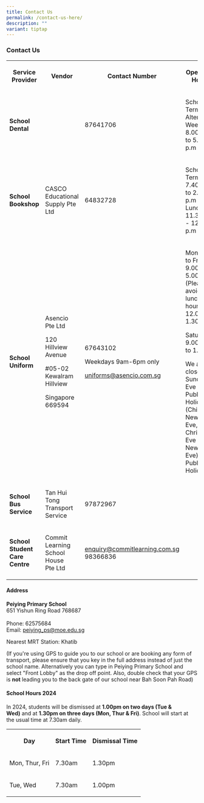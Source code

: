```yaml
---
title: Contact Us
permalink: /contact-us-here/
description: ""
variant: tiptap
---
```

<h3><strong>Contact Us</strong></h3>
<table>
<tbody>
<tr>
<th rowspan="1" colspan="1">
<p>Service Provider</p>
</th>
<th rowspan="1" colspan="1">
<p>Vendor</p>
</th>
<th rowspan="1" colspan="1">
<p>Contact Number</p>
</th>
<th rowspan="1" colspan="1">
<p>Operating Hours</p>
</th>
</tr>
<tr>
<td rowspan="1" colspan="1">
<p><strong>School Dental</strong>
</p>
</td>
<td rowspan="1" colspan="1">
<p></p>
</td>
<td rowspan="1" colspan="1">
<p>87641706</p>
</td>
<td rowspan="1" colspan="1">
<p>School Term:
<br>Alternate Weeks
<br>8.00 a.m to 5.00 p.m</p>
</td>
</tr>
<tr>
<td rowspan="1" colspan="1">
<p><strong>School Bookshop</strong>
</p>
</td>
<td rowspan="1" colspan="1">
<p>CASCO Educational Supply Pte Ltd</p>
</td>
<td rowspan="1" colspan="1">
<p>64832728</p>
</td>
<td rowspan="1" colspan="1">
<p>School Term:
<br>7.40 a.m to 2.00 p.m
<br>Lunch: 11.30 a.m - 12.30 p.m</p>
</td>
</tr>
<tr>
<td rowspan="1" colspan="1">
<p><strong>School Uniform</strong>
</p>
</td>
<td rowspan="1" colspan="1">
<p>Asencio Pte Ltd</p>
<p>120 Hillview Avenue</p>
<p>#05-02 Kewalram Hillview</p>
<p>Singapore 669594</p>
<p></p>
</td>
<td rowspan="1" colspan="1">
<p>67643102</p>
<p>Weekdays 9am-6pm only</p>
<p></p>
<p><a href="mailto:uniforms@asencio.com.sg" rel="noopener noreferrer nofollow" target="_blank">uniforms@asencio.com.sg</a>
</p>
</td>
<td rowspan="1" colspan="1">
<p>Monday to Friday: 9.00am to 5.00pm (Please avoid lunch hours 12.00pm-1.30pm)</p>
<p>Saturday: 9.00 am to 1.00pm</p>
<p>We are closed on Sundays, Eve of Public Holidays (Chinese New Year Eve,
Christmas Eve and New Year Eve) &amp; Public Holidays.</p>
</td>
</tr>
<tr>
<td rowspan="1" colspan="1">
<p><strong>School Bus Service</strong>
</p>
</td>
<td rowspan="1" colspan="1">
<p>Tan Hui Tong Transport Service</p>
</td>
<td rowspan="1" colspan="1">
<p>97872967</p>
</td>
<td rowspan="1" colspan="1">
<p></p>
</td>
</tr>
<tr>
<td rowspan="1" colspan="1">
<p><strong>School Student Care Centre</strong>
</p>
</td>
<td rowspan="1" colspan="1">
<p>Commit Learning School House
<br>Pte Ltd</p>
</td>
<td rowspan="1" colspan="1">
<p><a href="mailto:enquiry@commitlearning.com.sg" rel="noopener noreferrer nofollow" target="_blank">enquiry@commitlearning.com.sg</a>
<br>98366836</p>
</td>
<td rowspan="1" colspan="1">
<p></p>
</td>
</tr>
</tbody>
</table>
<h4><strong>Address</strong></h4>
<p><strong>Peiying Primary School</strong>
<br>651 Yishun Ring Road 768687&nbsp;
<br>&nbsp;&nbsp; &nbsp;&nbsp;
<br>Phone: 62575684
<br>Email:&nbsp;<a href="mailto:peiying_ps@moe.edu.sg" rel="noopener noreferrer nofollow" target="_blank">peiying_ps@moe.edu.sg</a>
</p>
<p>Nearest MRT Station: Khatib</p>
<p>(If you're using GPS to guide you to our school or are booking any form
of transport, please ensure that you key in the full address instead of
just the school name. Alternatively you can type in Peiying Primary School
and select "Front Lobby" as the drop off point. Also, double check that
your GPS is&nbsp;<strong>not</strong>&nbsp;leading you to the back gate
of our school near Bah Soon Pah Road)</p>
<h4><strong>School Hours 2024</strong></h4>
<p>In 2024, students will be dismissed at&nbsp;<strong>1.00pm on two days (Tue &amp; Wed)</strong>&nbsp;and
at&nbsp;<strong>1.30pm on three days (Mon, Thur &amp; Fri)</strong>. School
will start at the usual time at 7.30am daily.</p>
<table>
<tbody>
<tr>
<th rowspan="1" colspan="1">
<p>Day</p>
</th>
<th rowspan="1" colspan="1">
<p>Start Time</p>
</th>
<th rowspan="1" colspan="1">
<p>Dismissal Time</p>
</th>
</tr>
<tr>
<td rowspan="1" colspan="1">
<p>Mon, Thur, Fri</p>
</td>
<td rowspan="1" colspan="1">
<p>7.30am</p>
</td>
<td rowspan="1" colspan="1">
<p>1.30pm</p>
</td>
</tr>
<tr>
<td rowspan="1" colspan="1">
<p>Tue, Wed</p>
</td>
<td rowspan="1" colspan="1">
<p>7.30am</p>
</td>
<td rowspan="1" colspan="1">
<p>1.00pm</p>
</td>
</tr>
</tbody>
</table>
<p></p>